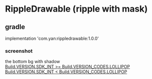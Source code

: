 # RippleDrawable (ripple with mask)

## gradle
implementation 'com.yan:rippledrawable:1.0.0'

### screenshot
the bottom bg with shadow
<br/>
[Build.VERSION.SDK_INT >= Build.VERSION_CODES.LOLLIPOP](https://raw.githubusercontent.com/genius158/RippleDrawable/master/screenshot/upApi21.gif)
[Build.VERSION.SDK_INT < Build.VERSION_CODES.LOLLIPOP](https://raw.githubusercontent.com/genius158/RippleDrawable/master/screenshot/downApi21.gif)